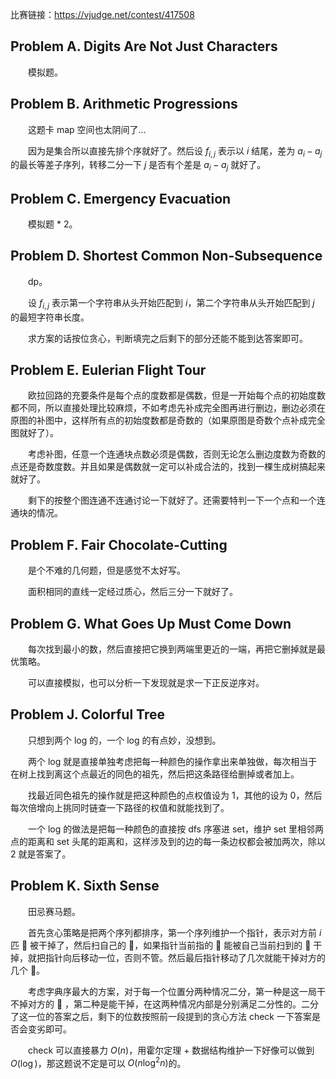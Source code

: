 比赛链接：https://vjudge.net/contest/417508
## Problem A. Digits Are Not Just Characters
&emsp;&emsp;模拟题。

## Problem B. Arithmetic Progressions
&emsp;&emsp;这题卡 map 空间也太阴间了...

&emsp;&emsp;因为是集合所以直接先排个序就好了。然后设 $f_{i, j}$ 表示以 $i$ 结尾，差为 $a_i - a_j$ 的最长等差子序列，转移二分一下 $j$ 是否有个差是 $a_i - a_j$ 就好了。

## Problem C. Emergency Evacuation
&emsp;&emsp;模拟题 * 2。

## Problem D. Shortest Common Non-Subsequence
&emsp;&emsp;dp。

&emsp;&emsp;设 $f_{i, j}$ 表示第一个字符串从头开始匹配到 $i$，第二个字符串从头开始匹配到 $j$ 的最短字符串长度。

&emsp;&emsp;求方案的话按位贪心，判断填完之后剩下的部分还能不能到达答案即可。

## Problem E. Eulerian Flight Tour
&emsp;&emsp;欧拉回路的充要条件是每个点的度数都是偶数，但是一开始每个点的初始度数都不同，所以直接处理比较麻烦，不如考虑先补成完全图再进行删边，删边必须在原图的补图中，这样所有点的初始度数都是奇数的（如果原图是奇数个点补成完全图就好了）。

&emsp;&emsp;考虑补图，任意一个连通块点数必须是偶数，否则无论怎么删边度数为奇数的点还是奇数度数。并且如果是偶数就一定可以补成合法的，找到一棵生成树搞起来就好了。

&emsp;&emsp;剩下的按整个图连通不连通讨论一下就好了。还需要特判一下一个点和一个连通块的情况。

## Problem F. Fair Chocolate-Cutting
&emsp;&emsp;是个不难的几何题，但是感觉不太好写。

&emsp;&emsp;面积相同的直线一定经过质心，然后三分一下就好了。

## Problem G. What Goes Up Must Come Down
&emsp;&emsp;每次找到最小的数，然后直接把它换到两端里更近的一端，再把它删掉就是最优策略。

&emsp;&emsp;可以直接模拟，也可以分析一下发现就是求一下正反逆序对。

## Problem J. Colorful Tree
&emsp;&emsp;只想到两个 log 的，一个 log 的有点妙，没想到。

&emsp;&emsp;两个 log 就是直接单独考虑把每一种颜色的操作拿出来单独做，每次相当于在树上找到离这个点最近的同色的祖先，然后把这条路径给删掉或者加上。

&emsp;&emsp;找最近同色祖先的操作就是把这种颜色的点权值设为 1，其他的设为 0，然后每次倍增向上挑同时链查一下路径的权值和就能找到了。

&emsp;&emsp;一个 log 的做法是把每一种颜色的直接按 dfs 序塞进 set，维护 set 里相邻两点的距离和 set 头尾的距离和，这样涉及到的边的每一条边权都会被加两次，除以 2 就是答案了。

## Problem K. Sixth Sense
&emsp;&emsp;田忌赛马题。

&emsp;&emsp;首先贪心策略是把两个序列都排序，第一个序列维护一个指针，表示对方前 $i$ 匹 🐎 被干掉了，然后扫自己的 🐎，如果指针当前指的 🐎 能被自己当前扫到的 🐎 干掉，就把指针向后移动一位，否则不管。然后最后指针移动了几次就能干掉对方的几个 🐎。

&emsp;&emsp;考虑字典序最大的方案，对于每一个位置分两种情况二分，第一种是这一局干不掉对方的 🐎 ，第二种是能干掉，在这两种情况内部是分别满足二分性的。二分了这一位的答案之后，剩下的位数按照前一段提到的贪心方法 check 一下答案是否会变劣即可。

&emsp;&emsp;check 可以直接暴力 $O(n)$，用霍尔定理 + 数据结构维护一下好像可以做到 $O(\log)$，那这题说不定是可以 $O(n\log ^ 2n)$的。